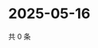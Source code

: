 # 2025-05-16

共 0 条

<!-- BEGIN ZHIHUQUESTIONS -->
<!-- 最后更新时间 Fri May 16 2025 03:09:08 GMT+0800 (China Standard Time) -->

<!-- END ZHIHUQUESTIONS -->

